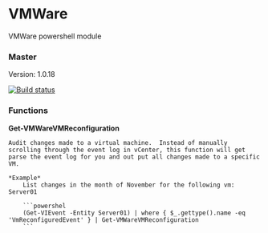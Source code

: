 # VMWare
VMWare powershell module

### Master

Version: 1.0.18

[![Build status](https://ci.appveyor.com/api/projects/status/v6ex7ak8plsoutn5/branch/master?svg=true)](https://ci.appveyor.com/project/jeffbuenting/vmware/branch/master)


### Functions

**Get-VMWareVMReconfiguration**

    Audit changes made to a virtual machine.  Instead of manually scrolling through the event log in vCenter, this function will get parse the event log for you and out put all changes made to a specific VM.

    *Example*   
        List changes in the month of November for the following vm: Server01

        ```powershel
        (Get-VIEvent -Entity Server01) | where { $_.gettype().name -eq 'VmReconfiguredEvent' } | Get-VMWareVMReconfiguration
        ```
